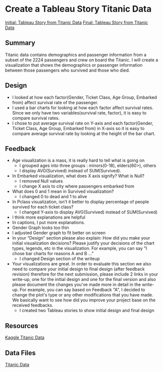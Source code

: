# Create a Tableau Story Titanic Data
[Initial: Tableau Story from Titanic Data]()
[Final: Tableau Story from Titanic Data](https://public.tableau.com/profile/byungcheon.ko#!/vizhome/TitanicSurvival_8/SurvivalStory)


## Summary
Titanic data contains demographics and passenger information from a subset of the 2224 passengers and crew on board the Titanic. I will create a visualization that shows the demographics or passenger information between those passengers who survived and those who died.

## Design
* I looked at how each factor(Gender, Ticket Class, Age Group, Embarked from) affect survival rate of the passenger. 
* I used a bar charts for looking at how each factor affect survival rates. Since we only have two variables(survival rate, factor), it is easy to compare survival rates. 
* I chose to put average survival rate on Y-axis and each factor(Gender, Ticket Class, Age Group, Embarked from) in X-axis so it is easy to compare average survival rate by looking at the height of the bar chart.


## Feedback
* Age visualization is a mass, it is really hard to tell what is going on
  * I grouped ages into three groups : minors(0-18), elders(60>), others
  * I display AVG(Survived) instead of SUM(Survived).
* In Embarked visualization, what does X axis signify? What is Null?
  * I removed Null values 
  * I change X axis to city where passengers embarked from
* What does 0 and 1 mean in Survived visualization?
  * I changed 0 to dead and 1 to alive
* In Pclass visualization, isn't it better to display percentage of people survived for each ticket class?
  * I changed Y-axis to display AVG(Survived) instead of SUM(Survived)
* I think more explanations are helpful
 * In captions, I put more explanations.
* Gender Graph looks too thin
 * I adjusted Gender graph to fit better on screen
* In your “Design” section please also explain: How did you make your initial visualization decisions? Please justify your decisions of the chart types, legends, etc in the visualization. For example, you can say "I chose bar charts for reasons A and B ..."
  * I changed Design section of the writeup
* Your visualizations are great. In order to evaluate this section we also need to compare your initial design to final design (after feedback revision) therefore for the next submission, please include 2 links in your write-up, one for the initial design and one for the final version and also please document the changes you've made more in detail in the write-up. For example, you can say based on Feedback "A", I decided to change the plot's type or any other modifications that you have made. We basically want to see how did you improve your project base on the received feedbacks.
  * I created two Tableau stories to show initial design and final design

## Resources
[Kaggle Titanic Data](https://www.kaggle.com/c/titanic)


## Data Files
[Titanic Data](https://www.google.com/url?q=https://d17h27t6h515a5.cloudfront.net/topher/2017/October/59d54e6d_titanic-data/titanic-data.csv&sa=D&ust=1510126640638000&usg=AFQjCNEjDygDOQLtgGE8sTgjyLhQ6SAg4Q)

